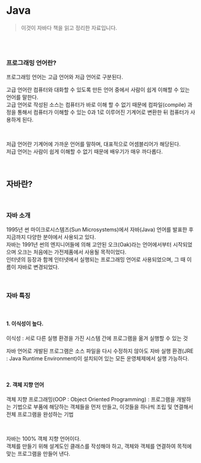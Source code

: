 # Java

> 이것이 자바다 책을 읽고 정리한 자료입니다.

<br><br>

### 프로그래밍 언어란? 

프로그래밍 언어는 고급 언어와 저급 언어로 구분된다.

고급 언어란 컴퓨터와 대화할 수 있도록 만든 언어 중에서 사람이 쉽게 이해할 수 있는 언어를 말한다. <br>
고급 언어로 작성된 소스는 컴퓨터가 바로 이해 할 수 없기 때문에 컴파일(compile) 과정을 통해서 컴퓨터가 이해할 수 있는 0과 1로 이루어진 기계어로 변환한 뒤 컴퓨터가 사용하게 된다. <br>

<br>

저급 언어란 기계어에 가까운 언어를 말하며, 대표적으로 어셈블리어가 해당된다. <br>
저급 언어는 사람이 쉽게 이해할 수 없기 때문에 배우기가 매우 까다롭다. <br>

<br>

## 자바란?

<br>

### 자바 소개
1995년 썬 마이크로시스템즈(Sun Microsystems)에서 자바(Java) 언어를 발표한 후 지금까지 다양한 분야에서 사용되고 있다. <br>
자바는 1991년 썬의 엔지니어들에 의해 고안된 오크(Oak)라는 언어에서부터 시작되었으며 오크는 처음에는 가전제품에서 사용될 목적이었다. <br>
인터넷의 등장과 함께 인터넷에서 실행되는 프로그래밍 언어로 사용되었으며, 그 때 이름이 자바로 변경되었다.

<br>

### 자바 특징

<br>

#### 1. 이식성이 높다.

이식성 : 서로 다른 실행 환경을 가진 시스템 간에 프로그램을 옮겨 실행할 수 있는 것

자바 언어로 개발된 프로그램은 소스 파일을 다시 수정하지 않아도 자바 실행 환경(JRE : Java Runtime Environment)이 설치되어 있는 모든 운영체제에서 실행 가능하다.

<br>

#### 2. 객체 지향 언어

객체 지향 프로그래밍(OOP : Object Oriented Programming) : 프로그램을 개발하는 기법으로 부품에 해당하는 객체들을 먼저 만들고, 이것들을 하나씩 조립 및 연결해서 전체 프로그램을 완성하는 기법

<br>

자바는 100% 객체 지향 언어이다. <br>
객체를 만들기 위해 설계도인 클래스를 작성해야 하고, 객체와 객체를 연결하여 목적에 맞는 프로그램을 만들어 낸다.




